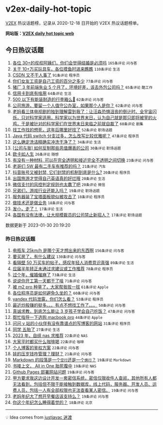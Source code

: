 # v2ex-daily-hot-topic

[V2EX](https://www.v2ex.com/) 热议话题榜，记录从 2020-12-18 日开始的 V2EX 热议话题榜单。

**网站版：[V2EX daily hot topic web](https://boojack.github.io/v2ex-daily-hot-topic-web/)**

## 今日热议话题

<!-- TODAY BEGIN -->

1. [各位 30+的叔叔阿姨们，你们会觉得结婚是必须吗](https://www.v2ex.com/t/911512) `165条评论` `问与答`
1. [关于 10+万买玩具车，各位摸鱼时进来瞧瞧](https://www.v2ex.com/t/911638) `110条评论` `生活`
1. [CSDN 又不干人事了](https://www.v2ex.com/t/911582) `91条评论` `程序员`
1. [你们女友工资是自己工资的百分之多少](https://www.v2ex.com/t/911671) `77条评论` `问与答`
1. [猪厂 3 年前端失业 5 个月了，环境好差，该去外包公司吗？](https://www.v2ex.com/t/911543) `65条评论` `酷工作`
1. [信用卡到底有啥用](https://www.v2ex.com/t/911628) `64条评论` `生活`
1. [500 以下有能装耐造的行李箱么🥹](https://www.v2ex.com/t/911502) `62条评论` `问与答`
1. [公司旅游，要留一个人值守公办室，如果那个人是你？](https://www.v2ex.com/t/911595) `62条评论` `问与答`
1. [老妈看三体电视剧的独到理解雷到我了：让汪淼恐惧沮丧的倒计时、全宇宙闪烁，只对科学家适用，科学家以为世界末日，认为自己就是那只即将被宰的火鸡，于是被针对的科学家们在世界末日来临之前就自裁了](https://www.v2ex.com/t/911619) `60条评论` `剧集`
1. [找工作找的想死，这年后哪里好找了](https://www.v2ex.com/t/911604) `52条评论` `职场话题`
1. [Java 代码 switch 分支过多，怎么改写比较优雅呢？](https://www.v2ex.com/t/911506) `47条评论` `程序员`
1. [这么确定洗洁精确实冲洗干净了？](https://www.v2ex.com/t/911661) `34条评论` `生活`
1. [[公司与我] 如何反制那些恶值爆表的公司](https://www.v2ex.com/t/911541) `30条评论` `职场话题`
1. [欧卡如人生](https://www.v2ex.com/t/911497) `26条评论` `随想`
1. [有没有一种材料, 可以在完全透明和接近完全不透明之间切换](https://www.v2ex.com/t/911678) `23条评论` `问与答`
1. [老哥们 5W 最有二手车有推荐的吗？](https://www.v2ex.com/t/911617) `21条评论` `汽车`
1. [抖音账号又被封禁, 它们封禁的机制到底是什么?](https://www.v2ex.com/t/911763) `20条评论` `程序员`
1. [出国旅游才觉得自己英语真的好烂哦](https://www.v2ex.com/t/911542) `20条评论` `生活`
1. [微信支付的风控判定规则也太蠢了吧](https://www.v2ex.com/t/911517) `20条评论` `微信`
1. [兄弟们，游戏行业还能入吗？](https://www.v2ex.com/t/911492) `19条评论` `职场话题`
1. [服务器装了宝塔面板貌似被攻击了](https://www.v2ex.com/t/911723) `18条评论` `程序员`
1. [做技术还是做业务](https://www.v2ex.com/t/911505) `18条评论` `问与答`
1. [发小，走了！](https://www.v2ex.com/t/911802) `17条评论` `生活`
1. [各国有没有法律，让大规模裁员的公司禁止新招人？](https://www.v2ex.com/t/911792) `17条评论` `职场话题`

数据更新于 2023-01-30 20:19:20

<!-- TODAY END -->

### 昨日热议话题

<!-- YESTERDAY BEGIN -->

1. [电瓶车 25km/h 是哪个天才想出来的东西啊](https://www.v2ex.com/t/911211) `156条评论` `问与答`
1. [要买房了，有什么建议](https://www.v2ex.com/t/911245) `130条评论` `问与答`
1. [看隔壁 50 万买车的帖子，感叹年轻人消费意识真强](https://www.v2ex.com/t/911356) `89条评论` `生活`
1. [应届半年转正未通过求建议或工作推荐](https://www.v2ex.com/t/911300) `78条评论` `程序员`
1. [过个年，催婚催麻了](https://www.v2ex.com/t/911236) `73条评论` `生活`
1. [说说你开工第一天都干了啥](https://www.v2ex.com/t/911231) `71条评论` `问与答`
1. [被 m2 pro 种草了，大家帮我拔一拔](https://www.v2ex.com/t/911357) `61条评论` `Apple`
1. [各位程序员是如何避免久坐的？](https://www.v2ex.com/t/911206) `60条评论` `问与答`
1. [yandex 代码泄露，你们怎么看？](https://www.v2ex.com/t/911213) `53条评论` `程序员`
1. [最近炒股赚的挺多。。。有点不想找工作了。。。](https://www.v2ex.com/t/911411) `50条评论` `问与答`
1. [真诚求教，到底怎么能让 3 岁孩子学会自己吃饭？](https://www.v2ex.com/t/911365) `47条评论` `问与答`
1. [帮忙指导一下选购 macbook pro](https://www.v2ex.com/t/911209) `44条评论` `Apple`
1. [问问 v 站的小伙伴有没有靠谱点的写博客的网站](https://www.v2ex.com/t/911398) `31条评论` `程序员`
1. [同学 五胎了](https://www.v2ex.com/t/911456) `27条评论` `生活`
1. [2023 年，自组 nas 求推荐](https://www.v2ex.com/t/911379) `22条评论` `NAS`
1. [大家平时都买什么咖啡喝](https://www.v2ex.com/t/911372) `22条评论` `咖啡`
1. [个人博客的鉴权方案](https://www.v2ex.com/t/911271) `22条评论` `问与答`
1. [娃的压岁钱咋管理？理财？](https://www.v2ex.com/t/911247) `21条评论` `问与答`
1. [Markdown 的段落是一个`空行`还是一个`换行`？](https://www.v2ex.com/t/911466) `19条评论` `Markdown`
1. [书接上文， All in One 胎死腹中](https://www.v2ex.com/t/911445) `19条评论` `NAS`
1. [Github Pages 部署网站问题](https://www.v2ex.com/t/911397) `19条评论` `问与答`
1. [甲方要求我这边设计开发一套密信系统，密信仅限收件人查阅，其他所有人都无法看到，包括但不限于能接触到数据库，线上代码，服务器、开发人员、运费人员，包括一人有全部权限也无法查看某人密信。](https://www.v2ex.com/t/911396) `19条评论` `问与答`
1. [老妈年纪大了想开早餐店该支持么？](https://www.v2ex.com/t/911355) `19条评论` `问与答`
1. [你这个年纪怎么睡得着觉的？](https://www.v2ex.com/t/911337) `18条评论` `北京`

<!-- YESTERDAY END -->

---

💡 Idea comes from [justjavac 迷渡](https://github.com/justjavac/)
